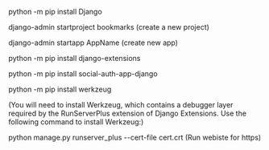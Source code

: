 python -m pip install Django

django-admin startproject bookmarks     (create a new project)

django-admin startapp AppName           (create new app)

python -m pip install django-extensions

python -m pip install social-auth-app-django

python -m pip install werkzeug 

(You will need to install Werkzeug, which contains a debugger layer required by the RunServerPlus
extension of Django Extensions. Use the following command to install Werkzeug:)

python manage.py runserver_plus --cert-file cert.crt
(Run webiste for https)
